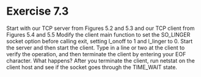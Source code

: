 # Exercise 7.3
Start with our TCP server from Figures 5.2 and 5.3 and our TCP client from Figures 5.4 and 5.5 Modify the client main function to set the SO\_LINGER socket option before calling exit, setting l\_onoff to 1 and l\_linger to 0. Start the server and then start the client. Type in a line or two at the client to verify the operation, and then terminate the client by entering your EOF character. What happens? After you terminate the client, run netstat on the client host and see if the socket goes through the TIME\_WAIT state.
